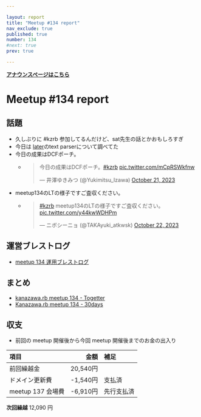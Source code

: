```yaml
---

layout: report
title: "Meetup #134 report"
nav_exclude: true
published: true
number: 134
#next: true
prev: true

---
```


<div style="text-align: left;"><a href="/134"><strong>アナウンスページはこちら</strong></a></div>

# Meetup #134 report

## 話題

* 久しぶりに #kzrb 参加してるんだけど、sat先生の話とかおもしろすぎ
* 今日は [later](https://breejs.github.io/later/index.html)のtext parserについて調べてた
* 今日の成果はDCFポーチ。
  * <blockquote class="twitter-tweet"><p lang="ja" dir="ltr">今日の成果はDCFポーチ。<a href="https://twitter.com/hashtag/kzrb?src=hash&amp;ref_src=twsrc%5Etfw">#kzrb</a> <a href="https://t.co/mCpRSWkfnw">pic.twitter.com/mCpRSWkfnw</a></p>&mdash; 井澤ゆきみつ (@Yukimitsu_Izawa) <a href="https://twitter.com/Yukimitsu_Izawa/status/1715686084745797771?ref_src=twsrc%5Etfw">October 21, 2023</a></blockquote> <script async src="https://platform.twitter.com/widgets.js" charset="utf-8"></script> 
* meetup134のLTの様子ですご査収ください。
  * <blockquote class="twitter-tweet"><p lang="ja" dir="ltr"><a href="https://twitter.com/hashtag/kzrb?src=hash&amp;ref_src=twsrc%5Etfw">#kzrb</a> meetup134のLTの様子ですご査収ください。 <a href="https://t.co/y44kwWDHPm">pic.twitter.com/y44kwWDHPm</a></p>&mdash; ニボシーニョ (@TAKAyuki_atkwsk) <a href="https://twitter.com/TAKAyuki_atkwsk/status/1716037396670927130?ref_src=twsrc%5Etfw">October 22, 2023</a></blockquote> <script async src="https://platform.twitter.com/widgets.js" charset="utf-8"></script> 

## 運営ブレストログ

* [meetup 134 運用ブレストログ](https://github.com/kanazawarb/meetup/wiki/meetup-134-%E9%81%8B%E7%94%A8%E3%83%96%E3%83%AC%E3%82%B9%E3%83%88%E3%83%AD%E3%82%B0)

## まとめ

* [kanazawa.rb meetup 134 - Togetter](https://togetter.com/li/2246721)
* [Kanazawa.rb meetup 134 - 30days](https://30d.jp/kzrb/123)

## 収支

* 前回の meetup 開催後から今回 meetup 開催後までのお金の出入り

|項目                           |金額         |補足                                               |
|:------------------------------|------------:|:--------------------------------------------------|
| 前回繰越金                    |    20,540円 |                                                   |
| ドメイン更新費                 |    -1,540円 | 支払済                                              |
| meetup 137 会場費             |    -6,910円 | 先行支払済                                           |

**次回繰越**  12,090 円
